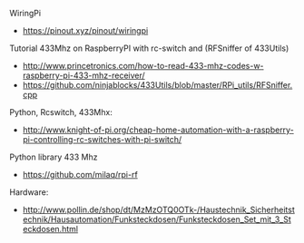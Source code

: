 
WiringPi
- https://pinout.xyz/pinout/wiringpi



Tutorial 433Mhz on RaspberryPI with rc-switch and (RFSniffer of 433Utils)
- http://www.princetronics.com/how-to-read-433-mhz-codes-w-raspberry-pi-433-mhz-receiver/
- https://github.com/ninjablocks/433Utils/blob/master/RPi_utils/RFSniffer.cpp

Python, Rcswitch, 433Mhx:
- http://www.knight-of-pi.org/cheap-home-automation-with-a-raspberry-pi-controlling-rc-switches-with-pi-switch/

Python library 433 Mhz
- https://github.com/milaq/rpi-rf

Hardware:
- http://www.pollin.de/shop/dt/MzMzOTQ0OTk-/Haustechnik_Sicherheitstechnik/Hausautomation/Funksteckdosen/Funksteckdosen_Set_mit_3_Steckdosen.html
